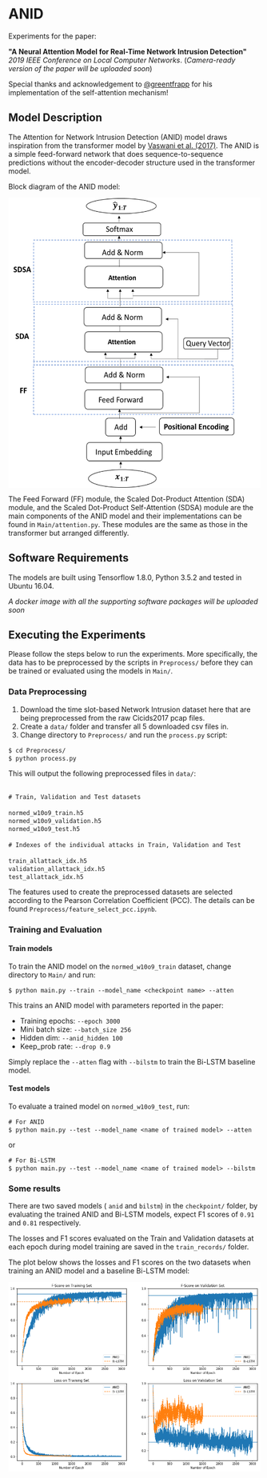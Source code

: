 # ANID 

Experiments for the paper:

**"A Neural Attention Model for Real-Time Network Intrusion Detection"** *2019 IEEE Conference on Local Computer Networks*.
(*Camera-ready version of the paper will be uploaded soon*)

Special thanks and acknowledgement to [@greentfrapp](https://github.com/greentfrapp/attention-primer) for his implementation of
the self-attention mechanism!

## Model Description

The Attention for Network Intrusion Detection (ANID) model draws inspiration from the transformer model by [Vaswani et al. (2017)](https://arxiv.org/abs/1706.03762).
The ANID is a simple feed-forward network that does sequence-to-sequence predictions without the encoder-decoder structure used in the transformer model.

Block diagram of the ANID model:

<p align="center"><img src="images/anid.png" alt="anid." width="whatever" height="580px" align="center" style="display: block; margin:auto;"></p>

The Feed Forward (FF) module, the Scaled Dot-Product Attention (SDA) module, and the Scaled Dot-Product Self-Attention (SDSA) module 
are the main components of the ANID model and their implementations can be found in `Main/attention.py`. 
These modules are the same as those in the transformer but arranged differently. 

## Software Requirements

The models are built using Tensorflow 1.8.0, Python 3.5.2 and tested in Ubuntu 16.04.

*A docker image with all the supporting software packages will be uploaded soon*

## Executing the Experiments 

Please follow the steps below to run the experiments.
More specifically, the data has to be preprocessed by the scripts in `Preprocess/`
before they can be trained or evaluated using the models in `Main/`.

### Data Preprocessing

1. Download the time slot-based Network Intrusion dataset here that are being preprocessed
from the raw Cicids2017 pcap files.
2. Create a `data/` folder and transfer all 5 downloaded csv files in.
3. Change directory to `Preprocess/` and run the `process.py` script:
```
$ cd Preprocess/
$ python process.py
```
This will output the following preprocessed files in `data/`:

```python3

# Train, Validation and Test datasets

normed_w10o9_train.h5
normed_w10o9_validation.h5
normed_w10o9_test.h5

# Indexes of the individual attacks in Train, Validation and Test

train_allattack_idx.h5
validation_allattack_idx.h5
test_allattack_idx.h5
```
The features used to create the preprocessed datasets are selected according to the
Pearson Correlation Coefficient (PCC). The details can be found `Preprocess/feature_select_pcc.ipynb`.

### Training and Evaluation

#### Train models

To train the ANID model on the `normed_w10o9_train` dataset, change directory to 
`Main/` and run:
```
$ python main.py --train --model_name <checkpoint name> --atten  
```
This trains an ANID model with parameters reported in the paper:

- Training epochs: `--epoch 3000`
- Mini batch size: `--batch_size 256`
- Hidden dim: `--anid_hidden 100`
- Keep_prob rate: `--drop 0.9`

Simply replace the `--atten` flag with `--bilstm` to train the Bi-LSTM baseline model.

#### Test models

To evaluate a trained model on `normed_w10o9_test`, run:
```
# For ANID
$ python main.py --test --model_name <name of trained model> --atten  
```
or
```
# For Bi-LSTM
$ python main.py --test --model_name <name of trained model> --bilstm
```

### Some results

There are two saved models ( `anid` and `bilstm`) in the `checkpoint/` folder, 
by evaluating the trained ANID and Bi-LSTM models, expect F1 scores of `0.91` and `0.81` respectively.   

The losses and F1 scores evaluated on the Train and Validation datasets at each epoch during model training
are saved in the `train_records/` folder.

The plot below shows the losses and F1 scores on the two datasets when training an ANID model and a baseline Bi-LSTM model:

<p align="center"><img src="images/training_records.png" alt="records" width="whatever" height="whatever" align="center" style="display: block; margin:auto;"></p>








